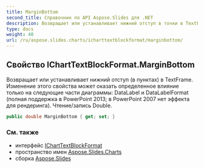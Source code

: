 ```yaml
---
title: MarginBottom
second_title: Справочник по API Aspose.Slides для .NET
description: Возвращает или устанавливает нижний отступ в точки в TextFrame. Изменение этого свойства может оказать определенное влияние только на следующие части диаграммы: DataLabel и DataLabelFormat полная поддержка в PowerPoint 2013; в PowerPoint 2007 нет эффекта для рендеринга. Чтение/запись Double.
type: docs
weight: 40
url: /ru/aspose.slides.charts/icharttextblockformat/marginbottom/
---
```


## Свойство IChartTextBlockFormat.MarginBottom

Возвращает или устанавливает нижний отступ (в пунктах) в TextFrame. Изменение этого свойства может оказать определенное влияние только на следующие части диаграммы: DataLabel и DataLabelFormat (полная поддержка в PowerPoint 2013; в PowerPoint 2007 нет эффекта для рендеринга). Чтение/запись Double.

```csharp
public double MarginBottom { get; set; }
```

### См. также

* интерфейс [IChartTextBlockFormat](../../icharttextblockformat)
* пространство имен [Aspose.Slides.Charts](../../icharttextblockformat)
* сборка [Aspose.Slides](../../../)

<!-- DO NOT EDIT: сгенерировано xmldocmd для Aspose.Slides.dll -->
